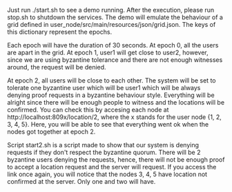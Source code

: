 Just run ./start.sh to see a demo running. After the execution, please run stop.sh to shutdown the services. The demo will emulate the behaviour of a grid defined in user_node/src/main/resources/json/grid.json. The keys of this dictionary represent the epochs.

Each epoch will have the duration of 30 seconds. At epoch 0, all the users are apart in the grid. At epoch 1, user1  will get close to user2, however, since we are using byzantine tolerance and there are not enough witnesses around, the request will be denied.

At epoch 2, all users will be close to each other. The system will be set to tolerate one byzantine user which will be user1 which will be always denying proof requests in a byzantine behaviour style. Everything will be alright since there will be enough people to witness and the locations will be confirmed. You can check this by accesing each node at http://localhost:809x/location/2, where the x stands for the user node {1, 2, 3, 4, 5}. Here, you will be able to see that everything went ok when the nodes got together at epoch 2.

Script start2.sh is a script made to show that our system is denying requests if they don't respect the byzantine quorum. There will be 2 byzantine users denying the requests, hence, there will not be enough proof to accept a location request and the server will request. If you access the link once again, you will notice that the nodes 3, 4, 5 have location not confirmed at the server. Only one and two will have.


